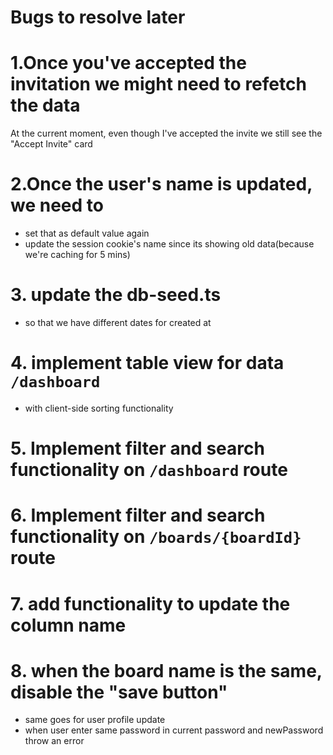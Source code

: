 # Bugs to resolve later

# 1.Once you've accepted the invitation we might need to refetch the data
At the current moment, even though I've accepted the invite we still see the "Accept Invite" card

# 2.Once the user's name is updated, we need to
- set that as default value again
- update the session cookie's name since its showing old data(because we're caching for 5 mins)

# 3. update the db-seed.ts
- so that we have different dates for created at

# 4. implement table view for data `/dashboard`
- with client-side sorting functionality

# 5. Implement filter and search functionality on `/dashboard` route

# 6. Implement filter and search functionality on `/boards/{boardId}` route

# 7. add functionality to update the column name

# 8. when the board name is the same, disable the "save button"
- same goes for user profile update
- when user enter same password in current password and newPassword throw an error
